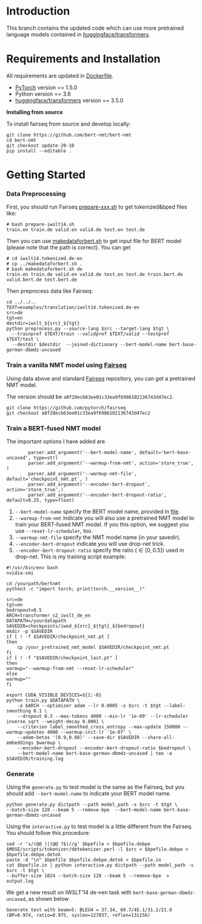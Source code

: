 # Introduction
This branch contains the updated code which can use more pretrained language models contained in [huggingface/transformers](https://github.com/huggingface/transformers).
# Requirements and Installation

All requirements are updated in [Dockerfile](Dockerfile).

* [PyTorch](http://pytorch.org/) version == 1.5.0
* Python version == 3.6
* [huggingface/transformers](https://github.com/huggingface/transformers) version == 3.5.0

**Installing from source**

To install fairseq from source and develop locally:
```shell script
git clone https://github.com/bert-nmt/bert-nmt
cd bert-nmt
git checkout update-20-10
pip install --editable .
```

# Getting Started
### Data Preprocessing



First, you should run Fairseq [prepare-xxx.sh](examples/translation) to get tokenized&bped files like:
```
# bash prepare-iwslt14.sh
train.en train.de valid.en valid.de test.en test.de
```
Then you can use  [makedataforbert.sh](examples/translation/makedataforbert.sh) to get input file for BERT model (please note that the path is correct).
You can get
```shell script
# cd iwslt14.tokenized.de-en
# cp ../makedataforbert.sh .
# bash makedataforbert.sh de
train.en train.de valid.en valid.de test.en test.de train.bert.de valid.bert.de test.bert.de
```
Then preprocess data like Fairseq:
```shell script
cd ../../..
TEXT=examples/translation/iwslt14.tokenized.de-en
src=de
tgt=en
destdir=iwslt_${src}_${tgt}
python preprocess.py --source-lang $src --target-lang $tgt \
  --trainpref $TEXT/train --validpref $TEXT/valid --testpref $TEXT/test \
  --destdir $destdir  --joined-dictionary --bert-model-name bert-base-german-dbmdz-uncased
```
### Train a vanilla NMT model using [Fairseq](https://github.com/pytorch/fairseq)
Using data above and standard [Fairseq](https://github.com/pytorch/fairseq) repository, you can get a pretrained NMT model.


The version should be `a8f28ecb63ee01c33ea9f6986102136743d47ec2`.
```shell script
git clone https://github.com/pytorch/fairseq
git checkout a8f28ecb63ee01c33ea9f6986102136743d47ec2

```
### Train a BERT-fused NMT model
The important options I have added are
```
        parser.add_argument('--bert-model-name', default='bert-base-uncased', type=str)
        parser.add_argument('--warmup-from-nmt', action='store_true', )
        parser.add_argument('--warmup-nmt-file', default='checkpoint_nmt.pt', )
        parser.add_argument('--encoder-bert-dropout', action='store_true',)
        parser.add_argument('--encoder-bert-dropout-ratio', default=0.25, type=float)
```
1. `--bert-model-name` specify the BERT model name, provided in [file](bert/modeling.py).
2. `--warmup-from-nmt` indicate you will also use a pretrained NMT model to train your BERT-fused NMT model. If you this option, we suggest you use `--reset-lr-scheduler`, too.
3. `--warmup-nmt-file` specify the NMT model name (in your savedir).
4. `--encoder-bert-dropout` indicate you will use drop-net trick.
5. `--encoder-bert-dropout-ratio` specify the ratio ($\in [0, 0.5]$) used in drop-net.
This is my training script example:
```shell script
#!/usr/bin/env bash
nvidia-smi

cd /yourpath/bertnmt
python3 -c "import torch; print(torch.__version__)"

src=de
tgt=en
bedropout=0.5
ARCH=transformer_s2_iwslt_de_en
DATAPATH=/yourdatapath
SAVEDIR=checkpoints/iwed_${src}_${tgt}_${bedropout}
mkdir -p $SAVEDIR
if [ ! -f $SAVEDIR/checkpoint_nmt.pt ]
then
    cp /your_pretrained_nmt_model $SAVEDIR/checkpoint_nmt.pt
fi
if [ ! -f "$SAVEDIR/checkpoint_last.pt" ]
then
warmup="--warmup-from-nmt --reset-lr-scheduler"
else
warmup=""
fi

export CUDA_VISIBLE_DEVICES=${1:-0}
python train.py $DATAPATH \
    -a $ARCH --optimizer adam --lr 0.0005 -s $src -t $tgt --label-smoothing 0.1 \
    --dropout 0.3 --max-tokens 4000 --min-lr '1e-09' --lr-scheduler inverse_sqrt --weight-decay 0.0001 \
    --criterion label_smoothed_cross_entropy --max-update 150000 --warmup-updates 4000 --warmup-init-lr '1e-07' \
    --adam-betas '(0.9,0.98)' --save-dir $SAVEDIR --share-all-embeddings $warmup \
    --encoder-bert-dropout --encoder-bert-dropout-ratio $bedropout \
    --bert-model-name bert-base-german-dbmdz-uncased | tee -a $SAVEDIR/training.log
```

### Generate
Using the `generate.py` to test model is the same as the Fairseq, but you should add `--bert-model-name` to indicate your BERT model name.
```shell script
python generate.py dictpath --path model_path -s $src -t $tgt \
--batch-size 128 --beam 5 --remove-bpe  --bert-model-name bert-base-german-dbmdz-uncased
```

Using the `interactive.py` to test model is a little different from the Fairseq. You should follow this procedure:
```shell script
sed -r 's/(@@ )|(@@ ?$)//g' $bpefile > $bpefile.debpe
$MOSE/scripts/tokenizer/detokenizer.perl -l $src < $bpefile.debpe > $bpefile.debpe.detok
paste -d "\n" $bpefile $bpefile.debpe.detok > $bpefile.in
cat $bpefile.in | python interactive.py dictpath --path model_path -s $src -t $tgt \
--buffer-size 1024 --batch-size 128 --beam 5 --remove-bpe  > output.log
```
We get a new result on IWSLT'14 de->en task with `bert-base-german-dbmdz-uncased`, as shown below
```shell script
Generate test with beam=5: BLEU4 = 37.34, 69.7/45.1/31.2/21.9 (BP=0.974, ratio=0.975, syslen=127837, reflen=131156)
```
